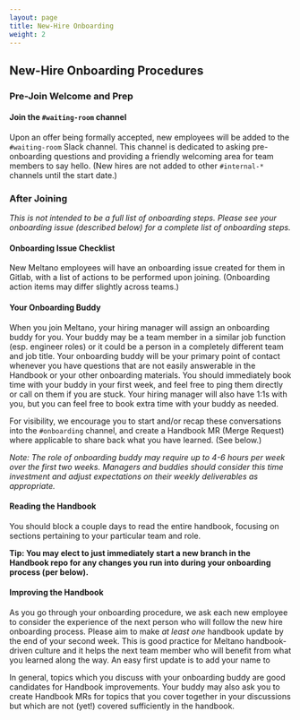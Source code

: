 ```yaml
---
layout: page
title: New-Hire Onboarding
weight: 2
---
```


## New-Hire Onboarding Procedures

### Pre-Join Welcome and Prep

#### Join the `#waiting-room` channel

Upon an offer being formally accepted, new employees will be added to the `#waiting-room` Slack channel. This channel is dedicated to asking pre-onboarding questions and providing a friendly welcoming area for team members to say hello. (New hires are not added to other `#internal-*` channels until the start date.)

### After Joining

_This is not intended to be a full list of onboarding steps. Please see your onboarding issue (described below) for a complete list of onboarding steps._

#### Onboarding Issue Checklist

New Meltano employees will have an onboarding issue created for them in Gitlab, with a list of actions to be performed upon joining. (Onboarding action items may differ slightly across teams.)

#### Your Onboarding Buddy

When you join Meltano, your hiring manager will assign an onboarding buddy for you. Your buddy may be a team member in a similar job function (esp. engineer roles) or it could be a person in a completely different team and job title. Your onboarding buddy will be your primary point of contact whenever you have questions that are not easily answerable in the Handbook or your other onboarding materials. You should immediately book time with your buddy in your first week, and feel free to ping them directly or call on them if you are stuck. Your hiring manager will also have 1:1s with you, but you can feel free to book extra time with your buddy as needed.

For visibility, we encourage you to start and/or recap these conversations into the `#onboarding` channel, and create a Handbook MR (Merge Request) where applicable to share back what you have learned. (See below.)

_Note: The role of onboarding buddy may require up to 4-6 hours per week over the first two weeks. Managers and buddies should consider this time investment and adjust expectations on their weekly deliverables as appropriate._

#### Reading the Handbook

You should block a couple days to read the entire handbook, focusing on sections pertaining to your particular team and role.

**Tip: You may elect to just immediately start a new branch in the Handbook repo for any changes you run into during your onboarding process (per below).**

#### Improving the Handbook

As you go through your onboarding procedure, we ask each new employee to consider the experience of the next person who will follow the new hire onboarding process. Please aim to make _at least one_ handbook update by the end of your second week. This is good practice for Meltano handbook-driven culture and it helps the next team member who will benefit from what you learned along the way. An easy first update is to add your name to 

In general, topics which you discuss with your onboarding buddy are good candidates for Handbook improvements. Your buddy may also ask you to create Handbook MRs for topics that you cover together in your discussions but which are not (yet!) covered sufficiently in the handbook.
